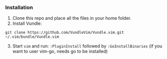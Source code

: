 ### Installation

1. Clone this repo and place all the files in your home folder.
2. Install Vundle:
```
git clone https://github.com/VundleVim/Vundle.vim.git ~/.vim/bundle/Vundle.vim
```
3. Start `vim` and run: `:PluginInstall` followed by `:GoInstallBinaries` (if you want to user vim-go, needs go to be installed)
